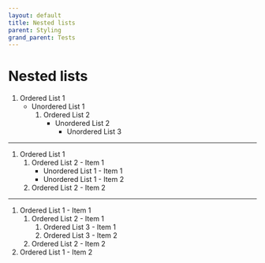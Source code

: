 ```yaml
---
layout: default
title: Nested lists
parent: Styling
grand_parent: Tests
---
```


# Nested lists

1. Ordered List 1
    * Unordered List 1
        1. Ordered List 2
            * Unordered List 2
                * Unordered List 3

----

1. Ordered List 1
    1. Ordered List 2 - Item 1
        * Unordered List 1 - Item 1
        * Unordered List 1 - Item 2
    2. Ordered List 2 - Item 2

----

1. Ordered List 1 - Item 1
    1. Ordered List 2 - Item 1
        1. Ordered List 3 - Item 1
        2. Ordered List 3 - Item 2
    2. Ordered List 2 - Item 2
2. Ordered List 1 - Item 2
